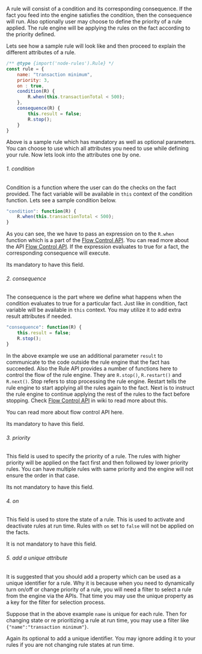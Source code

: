 A rule will consist of a condition and its corresponding consequence. If the fact you feed into the engine satisfies the condition, then the consequence will run. Also optionally user may choose to define the priority of a rule applied. The rule engine will be applying the rules on the fact according to the priority defined.

Lets see how a sample rule will look like and then proceed to explain the different attributes of a rule.

```js
/** @type {import('node-rules').Rule} */
const rule = {
	name: "transaction minimum",
	priority: 3,
	on : true,
	condition(R) {
		R.when(this.transactionTotal < 500);
	},
	consequence(R) {
		this.result = false;
		R.stop();
	}
}
```

Above is a sample rule which has mandatory as well as optional parameters. You can choose to use which all attributes you need to use while defining your rule. Now lets look into the attributes one by one.

###### 1. condition
Condition is a function where the user can do the checks on the fact provided. The fact variable will be available in `this` context of the condition function. Lets see a sample condition below.

```js
"condition": function(R) {
	R.when(this.transactionTotal < 500);
}
```

As you can see, the we have to pass an expression on to the `R.when` function which is a part of the [Flow Control API](https://github.com/mithunsatheesh/node-rules/wiki/Flow-Control-API). You can read more about the API [Flow Control API](https://github.com/mithunsatheesh/node-rules/wiki/Flow-Control-API). If the expression evaluates to true for a fact, the corresponding consequence will execute.

Its mandatory to have this field.

###### 2. consequence
The consequence is the part where we define what happens when the condition evaluates to true for a particular fact. Just like in condition, fact variable will be available in `this` context. You may utilize it to add extra result attributes if needed.

```js
"consequence": function(R) {
	this.result = false;
	R.stop();
}
```

In the above example we use an additional parameter `result` to communicate to the code outside the rule engine that the fact has succeeded. Also the Rule API provides a number of functions here to control the flow of the rule engine. They are `R.stop()`, `R.restart()` and `R.next()`. Stop refers to stop processing the rule engine. Restart tells the rule engine to start applying all the rules again to the fact. Next is to instruct the rule engine to continue applying the rest of the rules to the fact before stopping. Check [Flow Control API](https://github.com/mithunsatheesh/node-rules/wiki/Flow-Control-API) in wiki to read more about this.

You can read more about flow control API here.

Its mandatory to have this field.

###### 3. priority
This field is used to specify the priority of a rule. The rules with higher priority will be applied on the fact first and then followed by lower priority rules. You can have multiple rules with same priority and the engine will not ensure the order in that case.

Its not mandatory to have this field.

###### 4. on
This field is used to store the state of a rule. This is used to activate and deactivate rules at run time. Rules with `on` set to `false` will not be applied on the facts.

It is not mandatory to have this field.

###### 5. add a unique attribute
It is suggested that you should add a property which can be used as a unique identifier for a rule. Why it is because when you need to dynamically turn on/off or change priority of a rule, you will need a filter to select a rule from the engine via the APIs. That time you may use the unique property as a key for the filter for selection process.

Suppose that in the above example `name` is unique for each rule. Then for changing state or re prioritizing a rule at run time, you may use a filter like `{"name":"transaction minimum"}`. 

Again its optional to add a unique identifier. You may ignore adding it to your rules if you are not changing rule states at run time.